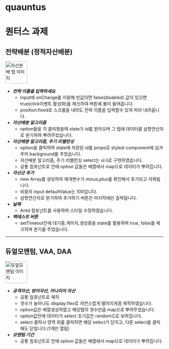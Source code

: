 # quauntus

# 퀀터스 과제

## 전략배분 (정적자산배분)

<img width="70" src="/qauntusMain.png" alt="자산분배 탭 이미지" />

- **_전략 이름을 입력하세요_**
  - input에 onChange를 이용해 빈값이면 false(disabled) 값이 있으면 true(click이벤트 활성화)를
    체크하여 버튼에 불이 들어옵니다.
  - position:fixed로 스크롤을 내려도 전략 이름을 입력할수 있게 따라 내려옵니다.
- **_자산배분 알고리즘_**
  - option들을 각 클릭했을때 state가 id를 받아오며 그 탭에 데이터를
    삼항연산자로 분기하여 뿌려주었습니다.
- **_자산배분 알고리즘, 주기 리밸런싱_**
  - option을 클릭하여 state에 저장된 id를 props로 styled-component에 넘겨주어
    background를 주었습니다.
  - 자산배분 알고리즘, 주기 리밸런싱 select는 ul.li로 구현하였습니다.
  - 공통 컴포넌트로 안에 option 값들은 배열에서 map으로 데이터가 뿌려집니다.
- **_자산군 추가_**
  - new Array를 생성하여 매개변수가 minus,plus를 확인해서 추가되고 삭제됩니다.
  - 비중의 input defaultValue는 100입니다.
  - 삼항연산자로 분기하여 추가하기 버튼은 마지막에만 출력됩니다.
- **_날짜_**
  - Antd 컴포넌트를 사용하여 스타일 수정하였습니다.
- **_백테스트 버튼_**
  - setTimeout안에 대기중,게이지,생성중을 state를 활용하여 true, false를 체크하며 분기를 주었습니다.

---

## 듀얼모멘텀, VAA, DAA

<img width="70" src="/dualmomentum.png" alt="듀얼모멘텀 이미지" />

- **_공격자산, 방어자산, 카나리아 자산_**
  - 공통 컴포넌트로 제작
  - 갯수가 늘어나도 display:flex로 자연스럽게 떨어지게끔 제작하였습니다.
  - option값은 배열생성하였고 해당탭의 갯수만큼 map으로 뿌려주었습니다.
  - option값안에 데이터가 select 초기값은 random으로 보여집니다.
  - select 클릭시 영역 외를 클릭하면 해당 select가 닫히고, 다른 select를 클릭해도 닫힙니다.(1개만 열림)
- **_모멘텀 기간_**
  - 공통 컴포넌트로 안에 option 값들은 배열에서 map으로 데이터가 뿌려집니다.
